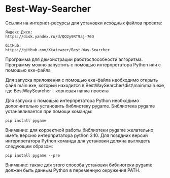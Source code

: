 # Best-Way-Searcher
Ссылки на интернет-ресурсы для установки исходных файлов проекта:

	Яндекс.Диск:
	https://disk.yandex.ru/d/QQ2y9RT9aj-76Q

	GitHub:
	https://github.com/Xtaiewzer/Best-Way-Searcher


 Программа для демонстрации работоспособности алгоритма. Программу можно запустить с помощью интерпретатора Python или с помощью exe-файла
 
 Для запуска приложения с помощью exe-файла необходимо открыть файл main.exe, который находится в BestWaySearcher\dist\main\main.exe, где BestWaySearcher - корневая папка проекта
 
 Для запуска с помощью интерпретатора Python необходимо дополнительно установить библиотеку pygame. Библиотека pygame устанавливается при помощи команды:

	pip install pygame

 Внимание: для корректной работы библиотеки pygame желательно иметь версию интерпритатора python 3.10. Для позддних версий интерпретатора Python команда для установки должна выглядеть следующим образом:
 
	pip install pygame --pre

 Внимание: также для этого способа установки библиотеки pygame должен быть данным Python в переменную окружения PATH.
